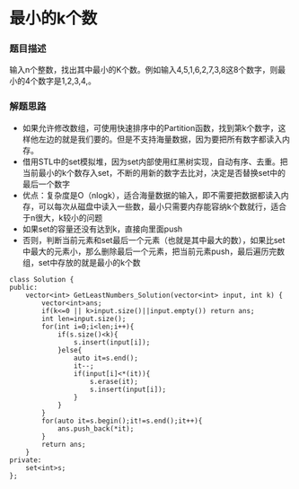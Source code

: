 ﻿# 最小的k个数
### 题目描述
输入n个整数，找出其中最小的K个数。例如输入4,5,1,6,2,7,3,8这8个数字，则最小的4个数字是1,2,3,4,。

### 解题思路
* 如果允许修改数组，可使用快速排序中的Partition函数，找到第k个数字，这样他左边的就是我们要的。但是不支持海量数据，因为要把所有数字都读入内存。
* 借用STL中的set模拟堆，因为set内部使用红黑树实现，自动有序、去重。把当前最小的k个数存入set，不断的用新的数字去比对，决定是否替换set中的最后一个数字
* 优点：复杂度是O（nlogk），适合海量数据的输入，即不需要把数据都读入内存，可以每次从磁盘中读入一些数，最小只需要内存能容纳k个数就行，适合于n很大，k较小的问题
* 如果set的容量还没有达到k，直接向里面push
* 否则，判断当前元素和set最后一个元素（也就是其中最大的数），如果比set中最大的元素小，那么删除最后一个元素，把当前元素push，最后遍历完数组，set中存放的就是最小的k个数

```
class Solution {
public:
    vector<int> GetLeastNumbers_Solution(vector<int> input, int k) {
        vector<int>ans;
        if(k<=0 || k>input.size()||input.empty()) return ans;
        int len=input.size();
        for(int i=0;i<len;i++){
            if(s.size()<k){
                s.insert(input[i]);
            }else{
                auto it=s.end();
                it--;
                if(input[i]<*(it)){
                    s.erase(it);
                    s.insert(input[i]);
                }
            }
        }
        for(auto it=s.begin();it!=s.end();it++){
            ans.push_back(*it);
        }
        return ans;
    }
private:
    set<int>s;
};
```

